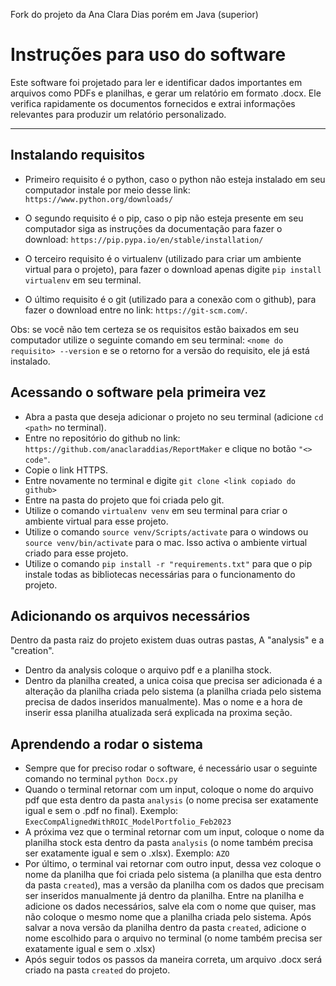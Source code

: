 Fork do projeto da Ana Clara Dias porém em Java (superior)

# Instruções para uso do software

Este software foi projetado para ler e identificar dados importantes em arquivos como PDFs e planilhas, e gerar um relatório em formato .docx. Ele verifica rapidamente os documentos fornecidos e extrai informações relevantes para produzir um relatório personalizado.

---

## Instalando requisitos

- Primeiro requisito é o python, caso o python não esteja instalado em seu computador instale por meio desse link: ``https://www.python.org/downloads/``

- O segundo requisito é o pip, caso o pip não esteja presente em seu computador siga as instruções da documentação para fazer o download: ``https://pip.pypa.io/en/stable/installation/``

- O terceiro requisito é o virtualenv (utilizado para criar um ambiente virtual para o projeto), para fazer o download apenas digite ``pip install virtualenv`` em seu terminal.

- O último requisito é o git (utilizado para a conexão com o github), para fazer o download entre no link: ``https://git-scm.com/``.

Obs: se você não tem certeza se os requisitos estão baixados em seu computador utilize o seguinte comando em seu terminal: ``<nome do requisito> --version`` e se o retorno for a versão do requisito, ele já está instalado.

## Acessando o software pela primeira vez 

- Abra a pasta que deseja adicionar o projeto no seu terminal (adicione ``cd <path>`` no terminal).
- Entre no repositório do github no link: ``https://github.com/anaclaraddias/ReportMaker`` e clique no botão ``"<> code"``.
- Copie o link HTTPS.
- Entre novamente no terminal e digite ``git clone <link copiado do github>``
- Entre na pasta do projeto que foi criada pelo git.
- Utilize o comando ``virtualenv venv`` em seu terminal para criar o ambiente virtual para esse projeto.
- Utilize o comando ``source venv/Scripts/activate`` para o windows ou ``source venv/bin/activate`` para o mac. Isso activa o ambiente virtual criado para esse projeto.
- Utilize o comando ``pip install -r "requirements.txt"`` para que o pip instale todas as bibliotecas necessárias para o funcionamento do projeto.

## Adicionando os arquivos necessários

Dentro da pasta raiz do projeto existem duas outras pastas, A "analysis" e a "creation".

- Dentro da analysis coloque o arquivo pdf e a planilha stock.
- Dentro da planilha created, a unica coisa que precisa ser adicionada é a alteração da planilha criada pelo sistema (a planilha criada pelo sistema precisa de dados inseridos manualmente). Mas o nome e a hora de inserir essa planilha atualizada será explicada na proxima seção.

## Aprendendo a rodar o sistema

- Sempre que for preciso rodar o software, é necessário usar o seguinte comando no terminal ``python Docx.py``
- Quando o terminal retornar com um input, coloque o nome do arquivo pdf que esta dentro da pasta ``analysis`` (o nome precisa ser exatamente igual e sem o .pdf no final). Exemplo: ``ExecCompAlignedWithROIC_ModelPortfolio_Feb2023`` 
- A próxima vez que o terminal retornar com um input, coloque o nome da planilha stock esta dentro da pasta ``analysis`` (o nome também precisa ser exatamente igual e sem o .xlsx). Exemplo: ``AZO``
- Por último, o terminal vai retornar com outro input, dessa vez coloque o nome da planilha que foi criada pelo sistema (a planilha que esta dentro da pasta ``created``), mas a versão da planilha com os dados que precisam ser inseridos manualmente já dentro da planilha. Entre na planilha e adicione os dados necessários, salve ela com o nome que quiser, mas não coloque o mesmo nome que a planilha criada pelo sistema. Após salvar a nova versão da planilha dentro da pasta ``created``, adicione o nome escolhido para o arquivo no terminal (o nome também precisa ser exatamente igual e sem o .xlsx)
- Após seguir todos os passos da maneira correta, um arquivo .docx será criado na pasta ``created`` do projeto.

